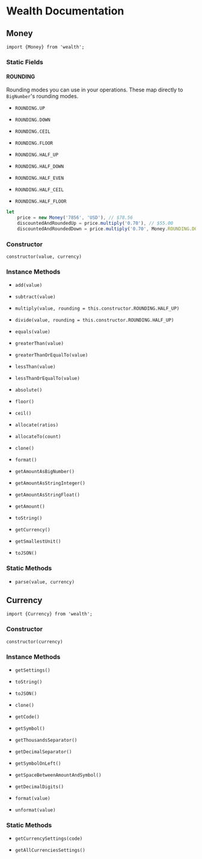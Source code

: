 # Wealth Documentation

## Money
`import {Money} from 'wealth';`

### Static Fields

#### ROUNDING
Rounding modes you can use in your operations. These map directly to `BigNumber`'s rounding modes.

- `ROUNDING.UP`

- `ROUNDING.DOWN`

- `ROUNDING.CEIL`

- `ROUNDING.FLOOR`

- `ROUNDING.HALF_UP`

- `ROUNDING.HALF_DOWN`

- `ROUNDING.HALF_EVEN`

- `ROUNDING.HALF_CEIL`

- `ROUNDING.HALF_FLOOR`

```js
let
	price = new Money('7856', 'USD'), // $78.56
	discountedAndRoundedUp = price.multiply('0.70'), // $55.00
	discountedAndRoundedDown = price.multiply('0.70', Money.ROUNDING.DOWN); // $54.99
```

### Constructor
`constructor(value, currency)`

### Instance Methods

- `add(value)`

- `subtract(value)`

- `multiply(value, rounding = this.constructor.ROUNDING.HALF_UP)`

- `divide(value, rounding = this.constructor.ROUNDING.HALF_UP)`

- `equals(value)`

- `greaterThan(value)`

- `greaterThanOrEqualTo(value)`

- `lessThan(value)`

- `lessThanOrEqualTo(value)`

- `absolute()`

- `floor()`

- `ceil()`

- `allocate(ratios)`

- `allocateTo(count)`

- `clone()`

- `format()`

- `getAmountAsBigNumber()`

- `getAmountAsStringInteger()`

- `getAmountAsStringFloat()`

- `getAmount()`

- `toString()`

- `getCurrency()`

- `getSmallestUnit()`

- `toJSON()`


### Static Methods

- `parse(value, currency)`

## Currency

`import {Currency} from 'wealth';`

### Constructor

`constructor(currency)`

### Instance Methods

- `getSettings()`

- `toString()`

- `toJSON()`

- `clone()`

- `getCode()`

- `getSymbol()`

- `getThousandsSeparator()`

- `getDecimalSeparator()`

- `getSymbolOnLeft()`

- `getSpaceBetweenAmountAndSymbol()`

- `getDecimalDigits()`

- `format(value)`

- `unformat(value)`

### Static Methods

- `getCurrencySettings(code)`

- `getAllCurrenciesSettings()`
